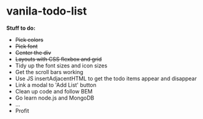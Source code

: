 # vanila-todo-list

<strong>Stuff to do:</strong>

<ul>
  <li><del>Pick colors</del></li>
  <li><del>Pick font</del></li>
  <li><del>Center the div</del></li>
  <li><del>Layouts with CSS flexbox and grid</del></li>
  <li>Tidy up the font sizes and icon sizes</li>
  <li>Get the scroll bars working</li>
  <li>Use JS insertAdjacentHTML to get the todo items appear and disappear</li>
  <li>Link a modal to 'Add List' button</li>
  <li>Clean up code and follow BEM</li>
  <li>Go learn node.js and MongoDB</li>
  <li>...</li>
  <li>Profit</li>
</ul>
